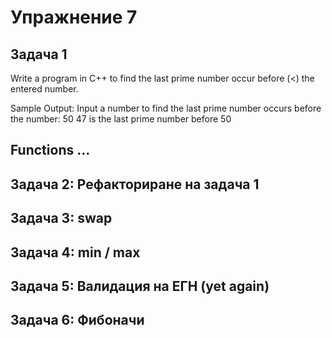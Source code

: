 # Упражнение 7


## Задача 1
Write a program in C++ to find the last prime number occur before (<) the entered number. 

Sample Output:
Input a number to find the last prime number occurs before the number: 50
47 is the last prime number before 50

## Functions ... 

## Задача 2: Рефакториране на задача 1

## Задача 3: swap

## Задача 4: min / max

## Задача 5: Валидация на ЕГН (yet again)

## Задача 6: Фибоначи


